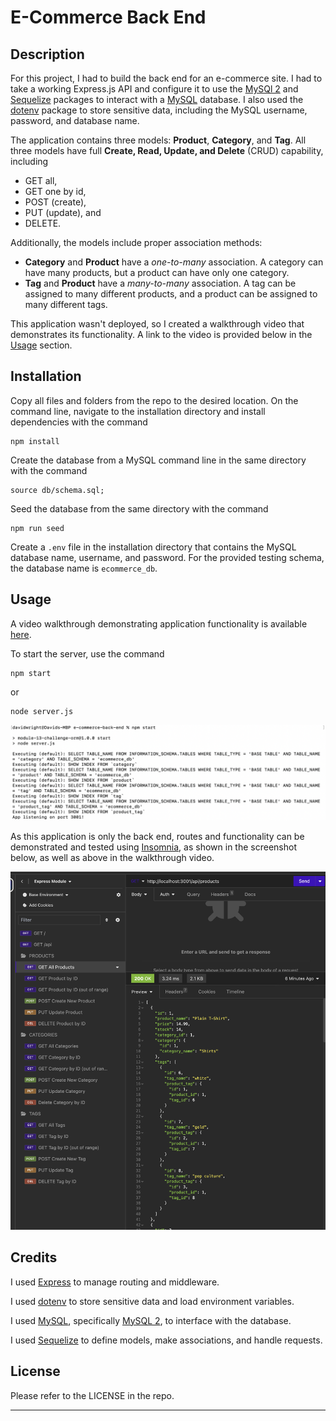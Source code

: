 # E-Commerce Back End

## Description 

For this project, I had to build the back end for an e-commerce site. I had to take a working Express.js API and configure it to use the [MySQl 2](https://www.npmjs.com/package/mysql2/v/2.1.0) and [Sequelize](https://www.npmjs.com/package/sequelize/v/6.34.0) packages to interact with a [MySQL](https://www.mysql.com/) database. I also used the [dotenv](https://www.npmjs.com/package/dotenv/v/8.2.0) package to store sensitive data, including the MySQL username, password, and database name.

The application contains three models: **Product**, **Category**, and **Tag**. All three models have full **Create, Read, Update, and Delete** (CRUD) capability, including
- GET all, 
- GET one by id, 
- POST (create), 
- PUT (update), and 
- DELETE.

Additionally, the models include proper association methods:
- **Category** and **Product** have a *one-to-many* association. A category can have many products, but a product can have only one category.
- **Tag** and **Product** have a *many-to-many* association. A tag can be assigned to many different products, and a product can be assigned to many different tags.

This application wasn't deployed, so I created a walkthrough video that demonstrates its functionality. A link to the video is provided below in the [Usage](#usage) section.


## Installation

Copy all files and folders from the repo to the desired location. On the command line, navigate to the installation directory and install dependencies with the command

```
npm install
```

Create the database from a MySQL command line in the same directory with the command

```
source db/schema.sql;
```
Seed the database from the same directory with the command

```
npm run seed
```

Create a ```.env``` file in the installation directory that contains the MySQL database name, username, and password. For the provided testing schema, the database name is ```ecommerce_db```.


## Usage

A video walkthrough demonstrating application functionality is available [here](https://watch.screencastify.com/v/x7WO4nYb6gloKhppT4Pj).

To start the server, use the command

```
npm start
```
or

```
node server.js
```

![Starting the server](assets/images/npm-start.png)

As this application is only the back end, routes and functionality can be demonstrated and tested using [Insomnia](https://insomnia.rest/products/insomnia), as shown in the screenshot below, as well as above in the walkthrough video.

![Testing with Insomnia](assets/images/insomnia.png)


## Credits

I used [Express](https://www.npmjs.com/package/express/v/4.17.1) to manage routing and middleware.

I used [dotenv](https://www.npmjs.com/package/dotenv/v/8.2.0) to store sensitive data and load environment variables.

I used [MySQL](https://www.mysql.com/), specifically [MySQL 2](https://www.npmjs.com/package/mysql2/v/2.1.0), to interface with the database.

I used [Sequelize](https://www.npmjs.com/package/sequelize/v/6.34.0) to define models, make associations, and handle requests.


## License

Please refer to the LICENSE in the repo.

---
